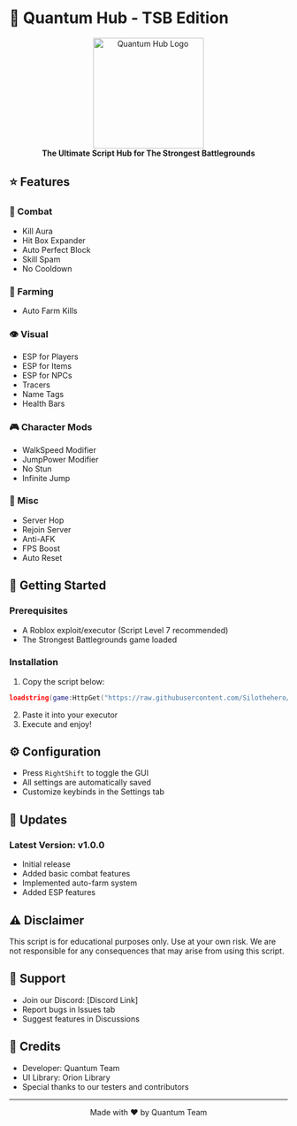 # 🌌 Quantum Hub - TSB Edition

<div align="center">
    <img src="https://i.imgur.com/placeholder.png" alt="Quantum Hub Logo" width="200"/>
    <br>
    <strong>The Ultimate Script Hub for The Strongest Battlegrounds</strong>
</div>

## ⭐ Features

### 🎯 Combat
- Kill Aura
- Hit Box Expander
- Auto Perfect Block
- Skill Spam
- No Cooldown

### 🤖 Farming
- Auto Farm Kills

### 👁️ Visual
- ESP for Players
- ESP for Items
- ESP for NPCs
- Tracers
- Name Tags
- Health Bars

### 🎮 Character Mods
- WalkSpeed Modifier
- JumpPower Modifier
- No Stun
- Infinite Jump

### 🌟 Misc
- Server Hop
- Rejoin Server
- Anti-AFK
- FPS Boost
- Auto Reset

## 🚀 Getting Started

### Prerequisites
- A Roblox exploit/executor (Script Level 7 recommended)
- The Strongest Battlegrounds game loaded

### Installation
1. Copy the script below:
```lua
loadstring(game:HttpGet("https://raw.githubusercontent.com/Silothehero/Quantum-Hub/main/quantum.lua"))()
```
2. Paste it into your executor
3. Execute and enjoy!

## ⚙️ Configuration
- Press `RightShift` to toggle the GUI
- All settings are automatically saved
- Customize keybinds in the Settings tab

## 📢 Updates
### Latest Version: v1.0.0
- Initial release
- Added basic combat features
- Implemented auto-farm system
- Added ESP features

## ⚠️ Disclaimer
This script is for educational purposes only. Use at your own risk. We are not responsible for any consequences that may arise from using this script.

## 🤝 Support
- Join our Discord: [Discord Link]
- Report bugs in Issues tab
- Suggest features in Discussions

## 🌟 Credits
- Developer: Quantum Team
- UI Library: Orion Library
- Special thanks to our testers and contributors

---
<div align="center">
    Made with ❤️ by Quantum Team
</div>
